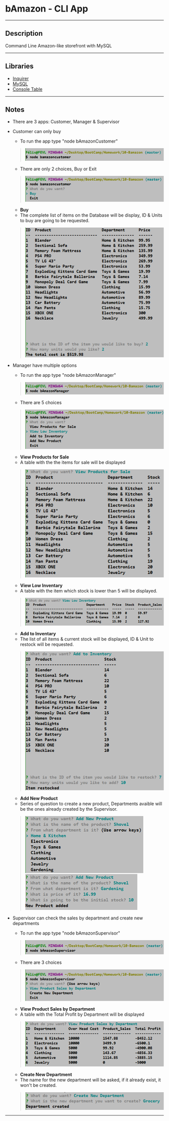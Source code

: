 # bAmazon - CLI App
***
## Description  
Command Line Amazon-like storefront with MySQL
***

## Libraries
   * [Inquirer](https://www.npmjs.com/package/inquirer)
   * [MySQL](https://www.npmjs.com/package/mysql)
   * [Console Table](https://www.npmjs.com/package/console.table)

***
## Notes

* There are 3 apps: Customer, Manager & Supervisor
* Customer can only buy
  *  To run the app type "node bAmazonCustomer"
   > ![Customer-Command](Screenshots/Customer-Command.png)
  *  There are only 2 choices, Buy or Exit
   > ![Customer-Choices](Screenshots/Customer-Choices.png)  
  *  **Buy** 
  *  The complete list of items on the Database will be display, ID & Units to buy are going to be requested.
   > ![Customer-Choices](Screenshots/Customer-Buy.png)  

* Manager have multiple options
  *  To run the app type "node bAmazonManager"
   > ![Manager-Command](Screenshots/Manager-Command.png)
  *  There are 5 choices
   > ![Manager-Choices](Screenshots/Manager-Choices.png) 
  * **View Products for Sale**
  *  A table with the the items for sale will be displayed
  > ![Manager-Sales](Screenshots/Manager-Sales.png) 
  * **View Low Inventary** 
  *  A table with the item which stock is lower than 5 will be displayed.
  > ![Manager-LowStock](Screenshots/Manager-LowStock.png)
  * **Add to Inventary** 
  *  The list of all items & current stock will be displayed, ID & Unit to restock will be requested.
  > ![Manager-LowStock](Screenshots/Manager-Restock.png)  
  * **Add New Product** 
  *  Series of question to create a new product, Departments avaible will be the ones already created by the Supervisor.
  > ![Manager-Create](Screenshots/Manager-Create1.png)
  > ![Manager-Create](Screenshots/Manager-Create2.png)      

* Supervisor can check the sales by department and create new departments
  *  To run the app type "node bAmazonSupervisor"
   > ![Supervisor-Command](Screenshots/Supervisor-Command.png)
  *  There are 3 choices
   > ![Supervisor-Choices](Screenshots/Supervisor-Choices.png) 
  * **View Product Sales by Department**
  *  A table with the Total Profit by Department will be displayed
  > ![Supervisor-Sales](Screenshots/Supervisor-Sales.png) 
  * **Create New Department** 
  *  The name for the new department will be asked, if it already exist, it won't be created.
  > ![Supervisor](Screenshots/Supervisor-CreateDepartment.png)  


***